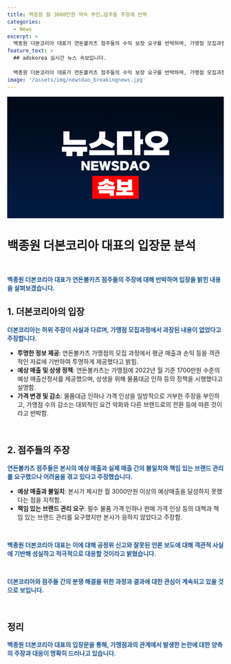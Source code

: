 ```yaml
---
title: 백종원 월 3000만원 약속 부인…업주들 주장에 반박
categories:
  - News
excerpt: >
  백종원 더본코리아 대표가 연돈볼카츠 점주들의 수익 보장 요구를 반박하며, 가맹점 모집과정에서 허위·과장된 약속이 없었다고 주장했다. 연돈볼카츠가맹점의 월 평균 매출이 타 브랜드와 비슷하며, 가맹점과의 상생을 위해 물품대금 인하 등을 진행했다고 설명했다. 더본코리아는 일부 가맹점주들의 공정위 신고와 잘못된 언론 보도에 대해 성실하고 적극적으로 대응할 예정이라고 덧붙였다. 이에 반박하는 연돈볼카츠 점주 8명은 더본코리아 본사 앞에서 집회를 열고 공정위에 신고서를 제출할 예정이다.
feature_text: >
  ## adskorea 실시간 뉴스 속보입니다.

  백종원 더본코리아 대표가 연돈볼카츠 점주들의 수익 보장 요구를 반박하며, 가맹점 모집과정에서 허위·과장된 약속이 없었다고 주장했다. 연돈볼카츠가맹점의 월 평균 매출이 타 브랜드와 비슷하며, 가맹점과의 상생을 위해 물품대금 인하 등을 진행했다고 설명했다. 더본코리아는 일부 가맹점주들의 공정위 신고와 잘못된 언론 보도에 대해 성실하고 적극적으로 대응할 예정이라고 덧붙였다. 이에 반박하는 연돈볼카츠 점주 8명은 더본코리아 본사 앞에서 집회를 열고 공정위에 신고서를 제출할 예정이다.
image: '/assets/img/newsdao_breakingnews.jpg'
---
```


<p><img src="/assets/img/newsdao_breakingnews.jpg" alt="adskorea 속보" /></p>

<h1>백종원 더본코리아 대표의 입장문 분석</h1>

<p data-ke-size="size16">&nbsp;</p>

<p data-ke-size="size16"><b><span style="color: #1a5490;">백종원 더본코리아 대표가 연돈볼카츠 점주들의 주장에 대해 반박하며 입장을 밝힌 내용을 살펴보겠습니다.</span></b></p>

<h2 data-ke-size="size26">1. 더본코리아의 입장</h2>

<p data-ke-size="size16"><b><span style="color: #1a5490;">더본코리아는 허위 주장이 사실과 다르며, 가맹점 모집과정에서 과장된 내용이 없었다고 주장합니다.</span></b></p>

<ul>
<li><b>투명한 정보 제공</b>: 연돈볼카츠 가맹점의 모집 과정에서 평균 매출과 손익 등을 객관적인 자료에 기반하여 투명하게 제공했다고 밝힘.</li>
<li><b>예상 매출 및 상생 정책</b>: 연돈볼카츠는 가맹점에 2022년 월 기준 1700만원 수준의 예상 매출산정서를 제공했으며, 상생을 위해 물품대금 인하 등의 정책을 시행했다고 설명함.</li>
<li><b>가격 변경 및 감소</b>: 물품대금 인하나 가격 인상을 일방적으로 거부한 주장을 부인하고, 가맹점 수의 감소는 대외적인 요건 악화와 다른 브랜드로의 전환 등에 따른 것이라고 반박함.</li>
</ul>

<p data-ke-size="size16">&nbsp;</p>

<h2 data-ke-size="size26">2. 점주들의 주장</h2>

<p data-ke-size="size16"><b><span style="color: #1a5490;">연돈볼카츠 점주들은 본사의 예상 매출과 실제 매출 간의 불일치와 책임 있는 브랜드 관리를 요구했으나 어려움을 겪고 있다고 주장했습니다.</span></b></p>

<ul>
<li><b>예상 매출과 불일치</b>: 본사가 제시한 월 3000만원 이상의 예상매출을 달성하지 못했다는 점을 지적함.</li>
<li><b>책임 있는 브랜드 관리 요구</b>: 필수 물품 가격 인하나 판매 가격 인상 등의 대책과 책임 있는 브랜드 관리를 요구했지만 본사가 응하지 않았다고 주장함.</li>
</ul>

<p data-ke-size="size16">&nbsp;</p>

<p data-ke-size="size16"><b><span style="color: #1a5490;">백종원 더본코리아 대표는 이에 대해 공정위 신고와 잘못된 언론 보도에 대해 객관적 사실에 기반해 성실하고 적극적으로 대응할 것이라고 밝혔습니다.</span><b></p>

<p data-ke-size="size16">&nbsp;</p>

<p data-ke-size="size16"><b><span style="color: #1a5490;">더본코리아와 점주들 간의 분쟁 해결을 위한 과정과 결과에 대한 관심이 계속되고 있을 것으로 보입니다.</span></b></p>

<p data-ke-size="size16">&nbsp;</p>

<h2 data-ke-size="size26">정리</h2>

<p data-ke-size="size16"><b><span style="color: #1a5490;">백종원 더본코리아 대표의 입장문을 통해, 가맹점과의 관계에서 발생한 논란에 대한 양측의 주장과 대응이 명확히 드러나고 있습니다.</span></b></p>

